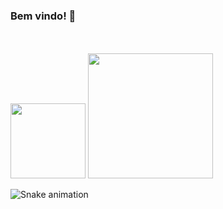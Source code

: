 ### Bem vindo! 👋

<!--![cube](/cube.gif)-->
<!--<a href="url"><img src="cube.gif" align="right" height="100" width="100" ></a>-->

<br>
<br>
<div>
  <img height="120em" src="https://github-readme-stats.vercel.app/api/top-langs/?username=BarbaraBrito&layout=compact"/>
  <img height="200em" src="https://github-readme-stats.vercel.app/api?username=BarbaraBrito&show_icons=true&theme=tokyonight"/>

![Snake animation](https://github.com/davimateus1/davimateus1/blob/output/github-contribution-grid-snake.svg)
</div>

